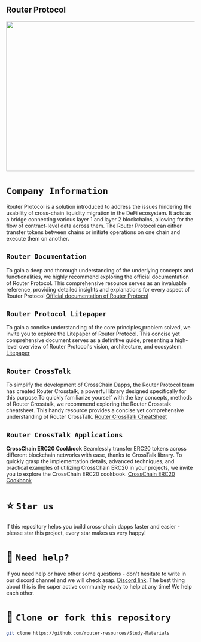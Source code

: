 ## Router Protocol

<!-- <p align="center" >

<img src="https://user-images.githubusercontent.com/124175970/224509096-12e4864a-6819-4c8c-8998-41c7a96ba026.jpg" />
  </p> -->

<!-- ![router-protocol-crypto-ninjas](https://user-images.githubusercontent.com/124175970/224509096-12e4864a-6819-4c8c-8998-41c7a96ba026.jpg) -->

<img src="https://user-images.githubusercontent.com/124175970/224509096-12e4864a-6819-4c8c-8998-41c7a96ba026.jpg" width="8000000em" height="400em" />


# `Company Information`

Router Protocol is a solution introduced to address the issues hindering the usability of cross-chain liquidity migration in the DeFi ecosystem. It acts as a bridge connecting various layer 1 and layer 2 blockchains, allowing for the flow of contract-level data across them. The Router Protocol can either transfer tokens between chains or initiate operations on one chain and execute them on another.


## `Router Documentation`
To gain a deep and thorough understanding of the underlying concepts and functionalities, we highly recommend exploring the official documentation of Router Protocol. This comprehensive resource serves as an invaluable reference, providing detailed insights and explanations for every aspect of Router Protocol
[Official documentation of Router Protocol](https://docs.routerprotocol.com/)

## `Router Protocol Litepaper`
To gain a concise understanding of the core principles,problem solved, we invite you to explore the Litepaper of Router Protocol. This concise yet comprehensive document serves as a definitive guide, presenting a high-level overview of Router Protocol's vision, architecture, and ecosystem.
[Litepaper](https://drive.google.com/file/d/1g_JZUb9ArDdYckSgZsLTIZmQMSFc56IV/view?usp=sharing
)


## `Router CrossTalk`
To simplify the development of CrossChain Dapps, the Router Protocol team has created Router Crosstalk, a powerful library designed specifically for this purpose.To quickly familiarize yourself with the key concepts, methods of Router Crosstalk, we recommend exploring the Router Crosstalk cheatsheet. This handy resource provides a concise yet comprehensive understanding of Router CrossTalk.
[Router CrossTalk CheatSheet](https://docs.google.com/document/d/1VUL6l0MHrsYgM3Hyb3I4OrXg6SRJ9_ae6o_317bgQ5I/edit?usp=sharing)

## `Router CrossTalk Applications`

**CrossChain ERC20 Cookbook**
Seamlessly transfer ERC20 tokens across different blockchain networks with ease, thanks to CrossTalk library.
To quickly grasp the implementation details, advanced techniques, and practical examples of utilizing CrossChain ERC20 in your projects, we invite you to explore the CrossChain ERC20 cookbook.
[CrossChain ERC20 Cookbook](https://github.com/router-resources/ERC20-Cookbook)

# ⭐️ `Star us`

If this repository helps you build cross-chain dapps faster and easier - please star this project, every star makes us very happy!

# 🤝 `Need help?`

If you need help or have other some questions - don't hesitate to write in our discord channel and we will check asap. [Discord link](https://discord.gg/xvx2pFu9). The best thing about this is the super active community ready to help at any time! We help each other.

# 🤝 `Clone or fork this repository`

```sh
git clone https://github.com/router-resources/Study-Materials
```

